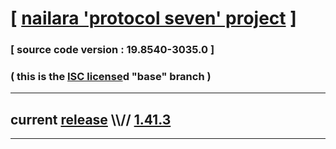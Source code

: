 
# [ [nailara 'protocol seven' project](http://src.nailara.net/) ]

### [ source code version : 19.8540-3035.0 ]

### ( this is the [ISC license](license)d "base" branch )
---
## current [release](https://github.com/anotherlink/nailara/releases) \\\\// [1.41.3](https://github.com/anotherlink/nailara/releases/tag/1.41.3)
---
